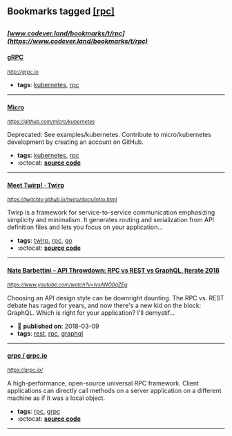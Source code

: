 ## Bookmarks tagged [[rpc]](https://www.codever.land/search?q=[rpc])

_<sup><sup>[www.codever.land/bookmarks/t/rpc](https://www.codever.land/bookmarks/t/rpc)</sup></sup>_
---
#### [gRPC](http://grpc.io)
_<sup>http://grpc.io</sup>_

* **tags**: [kubernetes](../tagged/kubernetes.md), [rpc](../tagged/rpc.md)
---
#### [Micro](https://github.com/micro/kubernetes)
_<sup>https://github.com/micro/kubernetes</sup>_

Deprecated: See examples/kubernetes. Contribute to micro/kubernetes development by creating an account on GitHub.
* **tags**: [kubernetes](../tagged/kubernetes.md), [rpc](../tagged/rpc.md)
* :octocat: **[source code](https://github.com/micro/kubernetes)**
---
#### [Meet Twirp! · Twirp](https://twitchtv.github.io/twirp/docs/intro.html)
_<sup>https://twitchtv.github.io/twirp/docs/intro.html</sup>_

Twirp is a framework for service-to-service communication emphasizing simplicity and minimalism. It generates routing and serialization from API definition files and lets you focus on your application...
* **tags**: [twirp](../tagged/twirp.md), [rpc](../tagged/rpc.md), [go](../tagged/go.md)
* :octocat: **[source code](https://github.com/twitchtv/twirp)**
---
#### [Nate Barbettini – API Throwdown: RPC vs REST vs GraphQL, Iterate 2018](https://www.youtube.com/watch?v=IvsANO0qZEg)
_<sup>https://www.youtube.com/watch?v=IvsANO0qZEg</sup>_

Choosing an API design style can be downright daunting. The RPC vs. REST debate has raged for years, and now there's a new kid on the block: GraphQL. Which is right for your application? I'll demystif...
* :calendar: **published on**: 2018-03-09
* **tags**: [rest](../tagged/rest.md), [rpc](../tagged/rpc.md), [graphql](../tagged/graphql.md)
---
#### [grpc / grpc.io](https://grpc.io/)
_<sup>https://grpc.io/</sup>_

A high-performance, open-source universal RPC framework. Client applications can directly call methods on a server application on a different machine as if it was a local object.
* **tags**: [rpc](../tagged/rpc.md), [grpc](../tagged/grpc.md)
* :octocat: **[source code](https://github.com/grpc/)**
---
